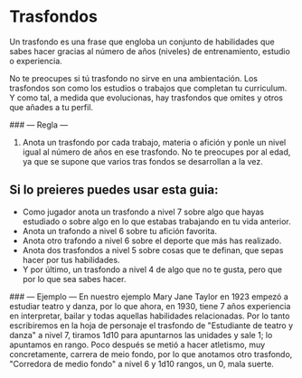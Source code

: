 
Trasfondos
==========

Un trasfondo es una frase que engloba un conjunto de habilidades que sabes hacer gracias al número de años (niveles) de entrenamiento, estudio o experiencia.

No te preocupes si tú trasfondo no sirve en una ambientación. Los trasfondos son como los estudios o trabajos que completan tu curriculum. Y como tal, a medida que evolucionas, hay trasfondos que omites y otros que añades a tu perfil.

### — Regla —
1. Anota un trasfondo por cada trabajo, materia o afición y ponle un nivel igual al número de años en ese trasfondo.
No te preocupes por al edad, ya que se supone que varios tras fondos se desarrollan a la vez.

Si lo preieres puedes usar esta guia:
-------------------------------------
- Como jugador anota un trasfondo a nivel 7 sobre algo que hayas estudiado o sobre algo en lo que estabas trabajando en tu vida anterior.
- Anota un trafondo a nivel 6 sobre tu afición favorita.
- Anota otro trafondo a nivel 6 sobre el deporte que más has realizado.
- Anota dos trasfondos a nivel 5 sobre cosas que te definan, que sepas hacer por tus habilidades.
- Y por último, un trasfondo a nivel 4 de algo que no te gusta, pero que por lo que sea sabes hacer.

### — Ejemplo —
En nuestro ejemplo Mary Jane Taylor en 1923 empezó a estudiar teatro y danza, por lo que ahora, en 1930, tiene 7 años experiencia en interpretar, bailar y todas aquellas habilidades relacionadas. Por lo tanto escribiremos en la hoja de personaje el trasfondo de "Estudiante de teatro y danza" a nivel 7, tiramos 1d10 para apuntarnos las unidades y sale 1; lo apuntamos en rango. Poco después se metió a hacer atletismo, muy concretamente, carrera de meio fondo, por lo que anotamos otro trasfondo, "Corredora de medio fondo" a nivel 6 y 1d10 rangos, un 0, mala suerte.

